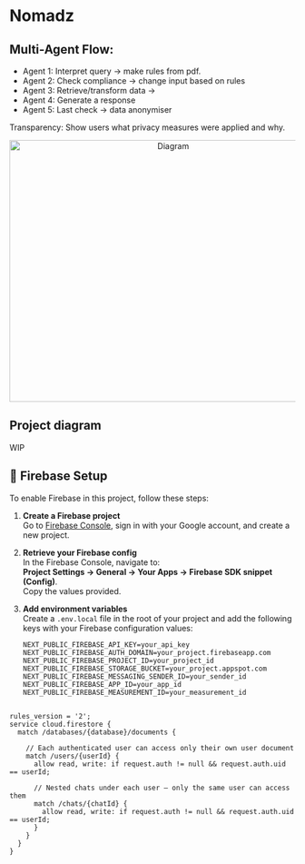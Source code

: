 # Nomadz
## Multi-Agent Flow:
* Agent 1: Interpret query -> make rules from pdf.
* Agent 2: Check compliance -> change input based on rules
* Agent 3: Retrieve/transform data -> 
* Agent 4: Generate a response
* Agent 5: Last check -> data anonymiser  

Transparency: Show users what privacy measures were applied and why.

<div align="center">
  <img width="561" height="461" alt="Diagram" src="https://github.com/user-attachments/assets/fd6a73eb-6ef8-4d32-9fbd-aec62ee997eb" />
</div>

## Project diagram
WIP

## 🔧 Firebase Setup

To enable Firebase in this project, follow these steps:

1. **Create a Firebase project**  
   Go to [Firebase Console](https://console.firebase.google.com/), sign in with your Google account, and create a new project.

2. **Retrieve your Firebase config**  
   In the Firebase Console, navigate to:  
   **Project Settings → General → Your Apps → Firebase SDK snippet (Config)**.  
   Copy the values provided.

3. **Add environment variables**  
   Create a `.env.local` file in the root of your project and add the following keys with your Firebase configuration values:

   ```env
   NEXT_PUBLIC_FIREBASE_API_KEY=your_api_key
   NEXT_PUBLIC_FIREBASE_AUTH_DOMAIN=your_project.firebaseapp.com
   NEXT_PUBLIC_FIREBASE_PROJECT_ID=your_project_id
   NEXT_PUBLIC_FIREBASE_STORAGE_BUCKET=your_project.appspot.com
   NEXT_PUBLIC_FIREBASE_MESSAGING_SENDER_ID=your_sender_id
   NEXT_PUBLIC_FIREBASE_APP_ID=your_app_id
   NEXT_PUBLIC_FIREBASE_MEASUREMENT_ID=your_measurement_id


```rules
rules_version = '2';
service cloud.firestore {
  match /databases/{database}/documents {
    
    // Each authenticated user can access only their own user document
    match /users/{userId} {
      allow read, write: if request.auth != null && request.auth.uid == userId;

      // Nested chats under each user – only the same user can access them
      match /chats/{chatId} {
        allow read, write: if request.auth != null && request.auth.uid == userId;
      }
    }
  }
}
​

